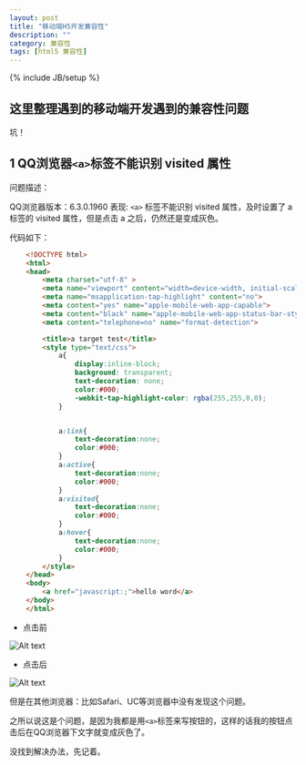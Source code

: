 ```yaml
---
layout: post
title: "移动端H5开发兼容性"
description: ""
category: 兼容性
tags: [html5 兼容性]
---
```

{% include JB/setup %}

## 这里整理遇到的移动端开发遇到的兼容性问题

坑！


## 1 QQ浏览器```<a>```标签不能识别 visited 属性

问题描述：

QQ浏览器版本：6.3.0.1960
表现: ```<a>``` 标签不能识别 visited 属性，及时设置了 a 标签的 visited 属性，但是点击 a 之后，仍然还是变成灰色。

代码如下：

```html
	<!DOCTYPE html>
	<html>
	<head>
		<meta charset="utf-8" >
		<meta name="viewport" content="width=device-width, initial-scale=1.0, maximum-scale=1.0, user-scalable=0">
		<meta name="msapplication-tap-highlight" content="no">	
		<meta content="yes" name="apple-mobile-web-app-capable">
		<meta content="black" name="apple-mobile-web-app-status-bar-style">
		<meta content="telephone=no" name="format-detection">

		<title>a target test</title>
		<style type="text/css">
			a{
				display:inline-block;
				background: transparent; 
				text-decoration: none; 
				color:#000;
				-webkit-tap-highlight-color: rgba(255,255,0,0); 
			}


			a:link{
				text-decoration:none;
				color:#000;
			}
			a:active{
				text-decoration:none;
				color:#000;
			}
			a:visited{
				text-decoration:none;
				color:#000;
			}
			a:hover{
				text-decoration:none;
				color:#000;
			}
		</style>
	</head>
	<body>
		<a href="javascript:;">hello word</a>
	</body>
	</html>
```


+ 点击前

![Alt text](/img/de-not-delete/qq-a-click-before.jpg)


+ 点击后 

![Alt text](/img/de-not-delete/qq-a-click-after.jpg)


但是在其他浏览器：比如Safari、UC等浏览器中没有发现这个问题。

之所以说这是个问题，是因为我都是用```<a>```标签来写按钮的，这样的话我的按钮点击后在QQ浏览器下文字就变成灰色了。

没找到解决办法，先记着。











